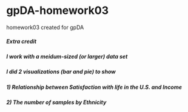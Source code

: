 # gpDA-homework03
homework03 created for gpDA
##### Extra credit
##### I work with a meidum-sized (or larger) data set
##### I did 2 visualizations (bar and pie) to show 
##### 1) Relationship between Satisfaction with life in the U.S. and Income
##### 2) The number of samples by Ethnicity
